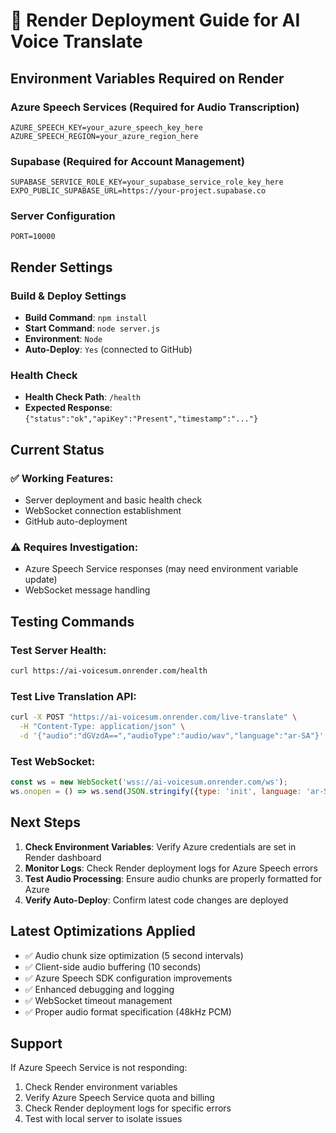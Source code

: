 # 🚀 Render Deployment Guide for AI Voice Translate

## Environment Variables Required on Render

### Azure Speech Services (Required for Audio Transcription)
```
AZURE_SPEECH_KEY=your_azure_speech_key_here
AZURE_SPEECH_REGION=your_azure_region_here
```

### Supabase (Required for Account Management)
```
SUPABASE_SERVICE_ROLE_KEY=your_supabase_service_role_key_here
EXPO_PUBLIC_SUPABASE_URL=https://your-project.supabase.co
```

### Server Configuration
```
PORT=10000
```

## Render Settings

### Build & Deploy Settings
- **Build Command**: `npm install`
- **Start Command**: `node server.js`
- **Environment**: `Node`
- **Auto-Deploy**: `Yes` (connected to GitHub)

### Health Check
- **Health Check Path**: `/health`
- **Expected Response**: `{"status":"ok","apiKey":"Present","timestamp":"..."}`

## Current Status

### ✅ Working Features:
- Server deployment and basic health check
- WebSocket connection establishment
- GitHub auto-deployment

### ⚠️ Requires Investigation:
- Azure Speech Service responses (may need environment variable update)
- WebSocket message handling

## Testing Commands

### Test Server Health:
```bash
curl https://ai-voicesum.onrender.com/health
```

### Test Live Translation API:
```bash
curl -X POST "https://ai-voicesum.onrender.com/live-translate" \
  -H "Content-Type: application/json" \
  -d '{"audio":"dGVzdA==","audioType":"audio/wav","language":"ar-SA"}'
```

### Test WebSocket:
```javascript
const ws = new WebSocket('wss://ai-voicesum.onrender.com/ws');
ws.onopen = () => ws.send(JSON.stringify({type: 'init', language: 'ar-SA'}));
```

## Next Steps

1. **Check Environment Variables**: Verify Azure credentials are set in Render dashboard
2. **Monitor Logs**: Check Render deployment logs for Azure Speech errors
3. **Test Audio Processing**: Ensure audio chunks are properly formatted for Azure
4. **Verify Auto-Deploy**: Confirm latest code changes are deployed

## Latest Optimizations Applied

- ✅ Audio chunk size optimization (5 second intervals)
- ✅ Client-side audio buffering (10 seconds)
- ✅ Azure Speech SDK configuration improvements
- ✅ Enhanced debugging and logging
- ✅ WebSocket timeout management
- ✅ Proper audio format specification (48kHz PCM)

## Support

If Azure Speech Service is not responding:
1. Check Render environment variables
2. Verify Azure Speech Service quota and billing
3. Check Render deployment logs for specific errors
4. Test with local server to isolate issues 